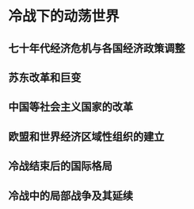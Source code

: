 # 冷战下的动荡世界

## 七十年代经济危机与各国经济政策调整

## 苏东改革和巨变

## 中国等社会主义国家的改革

## 欧盟和世界经济区域性组织的建立

## 冷战结束后的国际格局

## 冷战中的局部战争及其延续